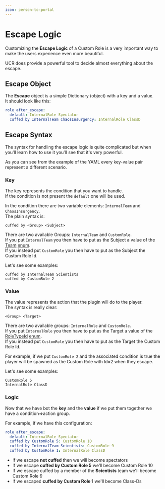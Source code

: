 ```yaml
---
icon: person-to-portal
---
```


# Escape Logic

Customizing the **Escape Logic** of a Custom Role is a very important way to make the users experience even more beautiful.

UCR does provide a powerful tool to decide almost everything about the escape.

## Escape Object

The **Escape** object is a simple Dictionary (object) with a key and a value.\
It should look like this:

```yaml
role_after_escape:
  default: InternalRole Spectator
  cuffed by InternalTeam ChaosInsurgency: InternalRole ClassD
```

## Escape Syntax

The syntax for handling the escape logic is quite complicated but when you'll learn how to use it you'll see that it's very powerful.

As you can see from the example of the YAML every key-value pair represent a different scenario.

### Key

The key represents the condition that you want to handle.\
If the condition is not present the `default` one will be used.

In the condition there are two variable elements: `InternalTeam` and `ChaosInsurgency`.\
The plain syntax is:

```
cuffed by <Group> <Subject>
```

There are two available Groups: `InternalTeam` and `CustomRole`.\
If you put `InternalTeam` you then have to put as the Subject a value of the [Team](../../c-notions/enums.md#roletypeid-and-team) [enum](../../c-notions/enums.md).\
If you instead put `CustomRole` you then have to put as the Subject the Custom Role Id.

Let's see some examples:

```
cuffed by InternalTeam Scientists
cuffed by CustomRole 2
```

### Value

The value represents the action that the plugin will do to the player.\
The syntax is really clear:

```
<Group> <Target>
```

There are two available groups: `InternalRole` and `CustomRole`.\
If you put `InternalRole` you then have to put as the Target a value of the [RoleTypeId](../../c-notions/enums.md#roletypeid-and-team) [enum](../../c-notions/enums.md).\
If you instead put `CustomRole` you then have to put as the Target the Custom Role Id.

For example, if we put `CustomRole 2` and the associated condition is true the player will be spawned as the Custom Role with Id=2 when they escape.

Let's see some examples:

```
CustomRole 5
InternalRole ClassD
```

### Logic

Now that we have bot the **key** and the **value** if we put them together we have a condition=>action group.

For example, if we have this configuration:

```yaml
role_after_escape:
  default: InternalRole Spectator
  cuffed by CustomRole 5: CustomRole 10
  cuffed by InternalTeam Scientists: CustomRole 9
  cuffed by CustomRole 1: InternalRole ClassD
```

* If we escape **not cuffed** then we will become spectators
* If we escape **cuffed by Custom Role 5** we'll become Custom Role 10
* If we escape cuffed by a member of the **Scientists** team we'll become Custom Role 9
* If we escaped **cuffed by Custom Role 1** we'll become Class-Ds

